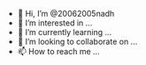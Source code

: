 - 👋 Hi, I’m @20062005nadh
- 👀 I’m interested in ...
- 🌱 I’m currently learning ...
- 💞️ I’m looking to collaborate on ...
- 📫 How to reach me ...

<!---
20062005nadh/20062005nadh is a ✨ special ✨ repository because its `README.md` (this file) appears on your GitHub profile.
You can click the Preview link to take a look at your changes.
--->
